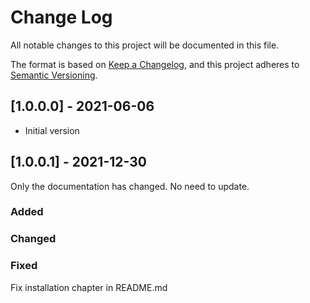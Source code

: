 # Change Log
All notable changes to this project will be documented in this file.

The format is based on [Keep a Changelog](https://keepachangelog.com/en/1.0.0/),
and this project adheres to [Semantic Versioning](https://semver.org/spec/v2.0.0.html).

## [1.0.0.0] - 2021-06-06
- Initial version

## [1.0.0.1] - 2021-12-30
Only the documentation has changed. No need to update.

### Added
### Changed
### Fixed
Fix installation chapter in README.md 
